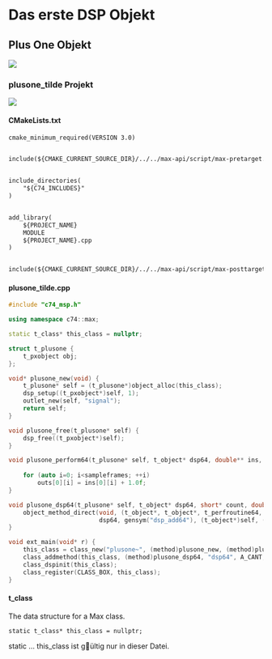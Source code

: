 # Das erste DSP Objekt

## Plus One Objekt

![](Klasse2/plusone.png)

### plusone_tilde Projekt

![](Klasse2/directory.png)

#### CMakeLists.txt
``` CMakeLists.txt
cmake_minimum_required(VERSION 3.0)


include(${CMAKE_CURRENT_SOURCE_DIR}/../../max-api/script/max-pretarget.cmake)


include_directories( 
	"${C74_INCLUDES}"
)


add_library( 
	${PROJECT_NAME} 
	MODULE
	${PROJECT_NAME}.cpp
)


include(${CMAKE_CURRENT_SOURCE_DIR}/../../max-api/script/max-posttarget.cmake)
```

#### plusone_tilde.cpp
``` plusone_tilde.cpp
#include "c74_msp.h"

using namespace c74::max;

static t_class* this_class = nullptr;

struct t_plusone {
	t_pxobject obj;
};

void* plusone_new(void) {
	t_plusone* self = (t_plusone*)object_alloc(this_class);
	dsp_setup((t_pxobject*)self, 1);
	outlet_new(self, "signal");
	return self;
}

void plusone_free(t_plusone* self) {
	dsp_free((t_pxobject*)self);
}

void plusone_perform64(t_plusone* self, t_object* dsp64, double** ins, long numins, double** outs, long numouts, long sampleframes, long flags, void* userparam) {
    
	for (auto i=0; i<sampleframes; ++i)
        outs[0][i] = ins[0][i] + 1.0f;
}

void plusone_dsp64(t_plusone* self, t_object* dsp64, short* count, double samplerate, long maxvectorsize, long flags) {
	object_method_direct(void, (t_object*, t_object*, t_perfroutine64, long, void*),
						 dsp64, gensym("dsp_add64"), (t_object*)self, (t_perfroutine64)plusone_perform64, 0, NULL);
}

void ext_main(void* r) {
	this_class = class_new("plusone~", (method)plusone_new, (method)plusone_free, sizeof(t_plusone), 0, A_GIMME, 0);
	class_addmethod(this_class, (method)plusone_dsp64, "dsp64", A_CANT,	0);
	class_dspinit(this_class);
	class_register(CLASS_BOX, this_class);
}
```

#### t_class

The data structure for a Max class.
```
static t_class* this_class = nullptr;
```
static ... this_class ist g￿ültig nur in dieser Datei.
